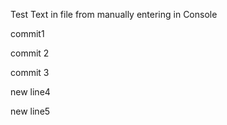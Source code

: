 Test Text in file from manually entering in Console

commit1

commit 2

commit 3

new line4

new line5